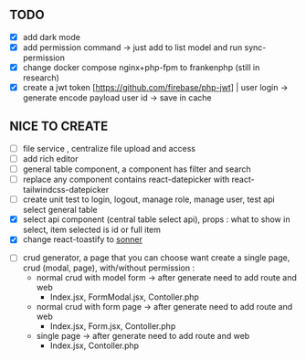 ## TODO

-   [x] add dark mode
-   [x] add permission command -> just add to list model and run sync-permission
-   [x] change docker compose nginx+php-fpm to frankenphp (still in research)
-   [x] create a jwt token [https://github.com/firebase/php-jwt] | user login -> generate encode payload user id -> save in cache

## NICE TO CREATE

-   [ ] file service , centralize file upload and access
-   [ ] add rich editor
-   [ ] general table component, a component has filter and search
-   [ ] replace any component contains react-datepicker with react-tailwindcss-datepicker
-   [ ] create unit test to login, logout, manage role, manage user, test api select general table
-   [x] select api component (central table select api), props : what to show in select, item selected is id or full item
-   [x] change react-toastify to [sonner](https://github.com/emilkowalski/sonner)
<!-- stub -->
-   [ ] crud generator, a page that you can choose want create a single page, crud (modal, page), with/without permission :
    -   normal crud with model form -> after generate need to add route and web
        -   Index.jsx, FormModal.jsx, Contoller.php
    -   normal crud with form page -> after generate need to add route and web
        -   Index.jsx, Form.jsx, Contoller.php
    -   single page -> after generate need to add route and web
        -   Index.jsx, Contoller.php
